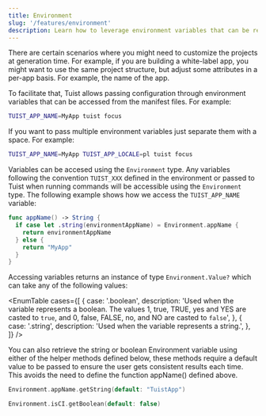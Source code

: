 ```yaml
---
title: Environment
slug: '/features/environment'
description: Learn how to leverage environment variables that can be read from the manifest files.
---
```


There are certain scenarios where you might need to customize the projects at generation time. For example, if you are building a white-label app, you might want to use the same project structure, but adjust some attributes in a per-app basis. For example, the name of the app.

To facilitate that, Tuist allows passing configuration through environment variables that can be accessed from the manifest files. For example:

```bash
TUIST_APP_NAME=MyApp tuist focus
```

If you want to pass multiple environment variables just separate them with a space. For example:

```bash
TUIST_APP_NAME=MyApp TUIST_APP_LOCALE=pl tuist focus
```

Variables can be accesed using the `Environment` type. Any variables following the convention `TUIST_XXX` defined in the environment or passed to Tuist when running commands will be accessible using the `Environment` type.
The following example shows how we access the `TUIST_APP_NAME` variable:

```swift
func appName() -> String {
  if case let .string(environmentAppName) = Environment.appName {
    return environmentAppName
  } else {
    return "MyApp"
  }
}
```

Accessing variables returns an instance of type `Environment.Value?` which can take any of the following values:

<EnumTable
cases={[
{
case: '.boolean',
description:
'Used when the variable represents a boolean. The values 1, true, TRUE, yes and YES are casted to `true`, and 0, false, FALSE, no, and NO are casted to `false`',
},
{
case: '.string',
description: 'Used when the variable represents a string.',
},
]}
/>

You can also retrieve the string or boolean Environment variable using either of the helper methods defined below, these methods require a default value to be passed to ensure the user gets consistent results each time. This avoids the need to define the function appName() defined above.

```swift
Environment.appName.getString(default: "TuistApp")
```

```swift
Environment.isCI.getBoolean(default: false)
```
